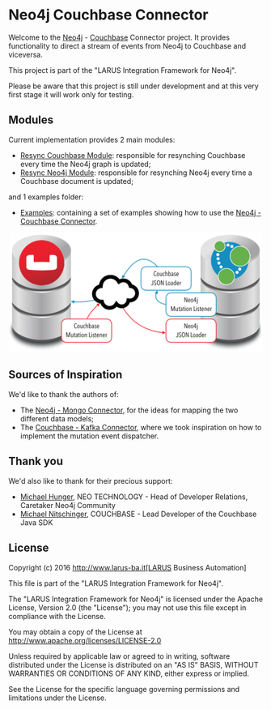 # Neo4j Couchbase Connector

Welcome to the [Neo4j](http://neo4j.com/) - [Couchbase](http://couchbase.com/) Connector project.  It provides functionality to direct a stream of events from Neo4j to Couchbase and viceversa.

This project is part of the "LARUS Integration Framework for Neo4j".

Please be aware that this project is still under development and at this very first stage it will work only for testing.

## Modules

Current implementation provides 2 main modules:

* [Resync Couchbase Module](./neo4j-couchbase-connector-resync-docs): responsible for resynching Couchbase every time the Neo4j graph is updated;
* [Resync Neo4j Module](./neo4j-couchbase-connector-resync-graph): responsible for resynching Neo4j every time a Couchbase document is updated;

and 1 examples folder:

* [Examples](neo4j-couchbase-connector-examples): containing a set of examples showing how to use the [Neo4j - Couchbase Connector](https://github.com/larusba/neo4j-couchbase-connector). 

<center>
<img src="https://raw.githubusercontent.com/larusba/neo4j-couchbase-connector/master/neo4j-couchbase-connector-architecture.png" width="500" />
</center>

## Sources of Inspiration

We'd like to thank the authors of:
* The [Neo4j - Mongo Connector](https://github.com/neo4j-contrib/neo4j_doc_manager), for the ideas for mapping the two different data models;
* The [Couchbase - Kafka Connector](http://developer.couchbase.com/documentation/server/4.1/connectors/kafka-1.2/kafka-intro.html), where we took inspiration on how to implement the mutation event dispatcher.

## Thank you

We'd also like to thank for their precious support:
* [Michael Hunger](https://twitter.com/mesirii), NEO TECHNOLOGY - Head of Developer Relations, Caretaker Neo4j Community
* [Michael Nitschinger](https://twitter.com/daschl), COUCHBASE - Lead Developer of the Couchbase Java SDK


## License

Copyright (c) 2016 http://www.larus-ba.it[LARUS Business Automation]

This file is part of the "LARUS Integration Framework for Neo4j".

The "LARUS Integration Framework for Neo4j" is licensed under the Apache License, Version 2.0 (the "License"); you may not use this file except in compliance with the License.

You may obtain a copy of the License at
http://www.apache.org/licenses/LICENSE-2.0

Unless required by applicable law or agreed to in writing, software distributed under the License is distributed on an "AS IS" BASIS, WITHOUT WARRANTIES OR CONDITIONS OF ANY KIND, either express or implied.

See the License for the specific language governing permissions and limitations under the License.